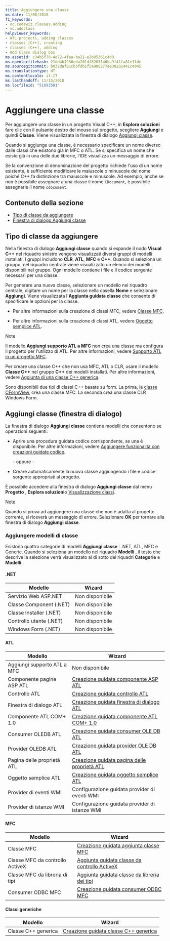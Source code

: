 ```yaml
---
title: Aggiungere una classe
ms.date: 11/08/2018
f1_keywords:
- vc.codewiz.classes.adding
- vc.addclass
helpviewer_keywords:
- ATL projects, adding classes
- classes [C++], creating
- classes [C++], adding
- Add Class dialog box
ms.assetid: c34b5f70-4e72-4faa-ba21-e2b05361c4d9
ms.openlocfilehash: 21dd4b1936eda201df8283146ba9f41fa81e11de
ms.sourcegitcommit: b032daf81cb5fdb1f5a988277ee30201441c4945
ms.translationtype: HT
ms.contentlocale: it-IT
ms.lasthandoff: 11/15/2018
ms.locfileid: "51693581"
---
```

# <a name="add-a-class"></a>Aggiungere una classe

Per aggiungere una classe in un progetto Visual C++, in **Esplora soluzioni** fare clic con il pulsante destro del mouse sul progetto, scegliere **Aggiungi** e quindi **Classe**. Viene visualizzata la finestra di dialogo [Aggiungi classe](#add-class-dialog-box).

Quando si aggiunge una classe, è necessario specificare un nome diverso dalle classi che esistono già in MFC o ATL. Se si specifica un nome che esiste già in una delle due librerie, l'IDE visualizza un messaggio di errore.

Se la convenzione di denominazione del progetto richiede l'uso di un nome esistente, è sufficiente modificare le maiuscole o minuscole del nome poiché C++ fa distinzione tra maiuscole e minuscole. Ad esempio, anche se non è possibile assegnare a una classe il nome `CDocument`, è possibile assegnarle il nome `cdocument`.

## <a name="in-this-section"></a>Contenuto della sezione

- [Tipo di classe da aggiungere](#what-kind-of-class-do-you-want-to-add)
- [Finestra di dialogo Aggiungi classe](#add-class-dialog-box)

## <a name="what-kind-of-class-do-you-want-to-add"></a>Tipo di classe da aggiungere

Nella finestra di dialogo **Aggiungi classe** quando si espande il nodo **Visual C++** nel riquadro sinistro vengono visualizzati diversi gruppi di modelli installati. I gruppi includono **CLR**, **ATL**, **MFC** e **C++**. Quando si seleziona un gruppo, nel riquadro centrale viene visualizzato un elenco dei modelli disponibili nel gruppo. Ogni modello contiene i file e il codice sorgente necessari per una classe.

Per generare una nuova classe, selezionare un modello nel riquadro centrale, digitare un nome per la classe nella casella **Nome** e selezionare **Aggiungi**. Viene visualizzata l'**Aggiunta guidata classe** che consente di specificare le opzioni per la classe.

- Per altre informazioni sulla creazione di classi MFC, vedere [Classe MFC](../mfc/reference/adding-an-mfc-class.md).

- Per altre informazioni sulla creazione di classi ATL, vedere [Oggetto semplice ATL](../atl/reference/adding-an-atl-simple-object.md).

> [!NOTE]
> Il modello **Aggiungi supporto ATL a MFC** non crea una classe ma configura il progetto per l'utilizzo di ATL. Per altre informazioni, vedere [Supporto ATL in un progetto MFC](../mfc/reference/adding-atl-support-to-your-mfc-project.md).

Per creare una classe C++ che non usa MFC, ATL o CLR, usare il modello **Classe C++** nel gruppo **C++** dei modelli installati. Per altre informazioni, vedere [Aggiunta di una classe C++ generica](../ide/adding-a-generic-cpp-class.md).

Sono disponibili due tipi di classi C++ basate su form. La prima, la [classe CFormView](../mfc/reference/cformview-class.md), crea una classe MFC. La seconda crea una classe CLR Windows Form.

## <a name="add-class-dialog-box"></a>Aggiungi classe (finestra di dialogo)

La finestra di dialogo **Aggiungi classe** contiene modelli che consentono se operazioni seguenti:

- Aprire una procedura guidata codice corrispondente, se una è disponibile. Per altre informazioni, vedere [Aggiungere funzionalità con creazioni guidate codice](../ide/adding-functionality-with-code-wizards-cpp.md).

   \- oppure -

- Creare automaticamente la nuova classe aggiungendo i file e codice sorgente appropriati al progetto.

È possibile accedere alla finestra di dialogo **Aggiungi classe** dal menu **Progetto** , **Esplora soluzioni**o [Visualizzazione classi](/visualstudio/ide/viewing-the-structure-of-code).

> [!NOTE]
> Quando si prova ad aggiungere una classe che non è adatta al progetto corrente, si riceverà un messaggio di errore. Selezionare **OK** per tornare alla finestra di dialogo **Aggiungi classe**.

### <a name="add-class-templates"></a>Aggiungere modelli di classe

Esistono quattro categorie di modelli **Aggiungi classe** : .NET, ATL, MFC e Generic. Quando si seleziona un modello nel riquadro **Modelli** , il testo che descrive la selezione verrà visualizzato al di sotto dei riquadri **Categorie** e **Modelli** .

#### <a name="net"></a>.NET

|Modello|Wizard|
|--------------|------------|
|Servizio Web ASP.NET|Non disponibile|
|Classe Component (.NET)|Non disponibile|
|Classe Installer (.NET)|Non disponibile|
|Controllo utente (.NET)|Non disponibile|
|Windows Form (.NET)|Non disponibile|

#### <a name="atl"></a>ATL

|Modello|Wizard|
|--------------|------------|
|Aggiungi supporto ATL a MFC|Non disponibile|
|Componente pagine ASP ATL|[Creazione guidata componente ASP ATL](../atl/reference/atl-active-server-page-component-wizard.md)|
|Controllo ATL|[Creazione guidata controllo ATL](../atl/reference/atl-control-wizard.md)|
|Finestra di dialogo ATL|[Creazione guidata finestra di dialogo ATL](../atl/reference/atl-dialog-wizard.md)|
|Componente ATL COM+ 1.0|[Creazione guidata componente ATL COM+ 1.0](../atl/reference/atl-com-plus-1-0-component-wizard.md)|
|Consumer OLEDB ATL|[Creazione guidata consumer OLE DB ATL](../atl/reference/atl-ole-db-consumer-wizard.md)|
|Provider OLEDB ATL|[Creazione guidata provider OLE DB ATL](../atl/reference/atl-ole-db-provider-wizard.md)|
|Pagina delle proprietà ATL|[Creazione guidata pagina delle proprietà ATL](../atl/reference/atl-property-page-wizard.md)|
|Oggetto semplice ATL|[Creazione guidata oggetto semplice ATL](../atl/reference/atl-simple-object-wizard.md)|
|Provider di eventi WMI|Configurazione guidata provider di eventi WMI|
|Provider di istanze WMI|Configurazione guidata provider di istanze WMI|

#### <a name="mfc"></a>MFC

|Modello|Wizard|
|--------------|------------|
|Classe MFC|[Creazione guidata aggiunta classe MFC](../mfc/reference/mfc-add-class-wizard.md)|
|Classe MFC da controllo ActiveX|[Aggiunta guidata classe da controllo ActiveX](../ide/add-class-from-activex-control-wizard.md)|
|Classe MFC da libreria di tipi|[Aggiunta guidata classe da libreria dei tipi](../mfc/reference/add-class-from-typelib-wizard.md)|
|Consumer ODBC MFC|[Creazione guidata consumer ODBC MFC](../mfc/reference/mfc-odbc-consumer-wizard.md)|

#### <a name="generic-classes"></a>Classi generiche

|Modello|Wizard|
|--------------|------------|
|Classe C++ generica|[Creazione guidata classe C++ generica](../ide/generic-cpp-class-wizard.md)|
